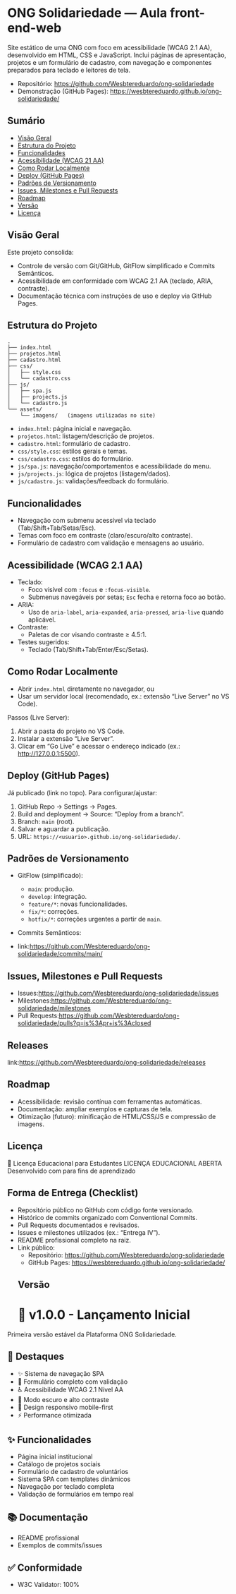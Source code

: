 # ONG Solidariedade — Aula front-end-web

Site estático de uma ONG com foco em acessibilidade (WCAG 2.1 AA), desenvolvido em HTML, CSS e JavaScript. Inclui páginas de apresentação, projetos e um formulário de cadastro, com navegação e componentes preparados para teclado e leitores de tela.

- Repositório: https://github.com/Wesbtereduardo/ong-solidariedade
- Demonstração (GitHub Pages): https://wesbtereduardo.github.io/ong-solidariedade/

## Sumário

- [Visão Geral](#visão-geral)
- [Estrutura do Projeto](#estrutura-do-projeto)
- [Funcionalidades](#funcionalidades)
- [Acessibilidade (WCAG 21 AA)](#acessibilidade-wcag-21-aa)
- [Como Rodar Localmente](#como-rodar-localmente)
- [Deploy (GitHub Pages)](#deploy-github-pages)
- [Padrões de Versionamento](#padrões-de-versionamento)
- [Issues, Milestones e Pull Requests](#issues-milestones-e-pull-requests)
- [Roadmap](#roadmap)
- [Versão](#Versão)
- [Licença](#licença)

## Visão Geral

Este projeto consolida:
- Controle de versão com Git/GitHub, GitFlow simplificado e Commits Semânticos.
- Acessibilidade em conformidade com WCAG 2.1 AA (teclado, ARIA, contraste).
- Documentação técnica com instruções de uso e deploy via GitHub Pages.

## Estrutura do Projeto

```
.
├── index.html
├── projetos.html
├── cadastro.html
├── css/
│   ├── style.css
│   └── cadastro.css
├── js/
│   ├── spa.js
│   ├── projects.js
│   └── cadastro.js
└── assets/
    └── imagens/   (imagens utilizadas no site)
```

- `index.html`: página inicial e navegação.
- `projetos.html`: listagem/descrição de projetos.
- `cadastro.html`: formulário de cadastro.
- `css/style.css`: estilos gerais e temas.
- `css/cadastro.css`: estilos do formulário.
- `js/spa.js`: navegação/comportamentos e acessibilidade do menu.
- `js/projects.js`: lógica de projetos (listagem/dados).
- `js/cadastro.js`: validações/feedback do formulário.

## Funcionalidades

- Navegação com submenu acessível via teclado (Tab/Shift+Tab/Setas/Esc).
- Temas com foco em contraste (claro/escuro/alto contraste).
- Formulário de cadastro com validação e mensagens ao usuário.

## Acessibilidade (WCAG 2.1 AA)

- Teclado:
  - Foco visível com `:focus` e `:focus-visible`.
  - Submenus navegáveis por setas; `Esc` fecha e retorna foco ao botão.
- ARIA:
  - Uso de `aria-label`, `aria-expanded`, `aria-pressed`, `aria-live` quando aplicável.
- Contraste:
  - Paletas de cor visando contraste ≥ 4.5:1.
- Testes sugeridos:
  - Teclado (Tab/Shift+Tab/Enter/Esc/Setas).

## Como Rodar Localmente

- Abrir `index.html` diretamente no navegador, ou
- Usar um servidor local (recomendado, ex.: extensão “Live Server” no VS Code).

Passos (Live Server):
1. Abrir a pasta do projeto no VS Code.
2. Instalar a extensão “Live Server”.
3. Clicar em “Go Live” e acessar o endereço indicado (ex.: http://127.0.0.1:5500).

## Deploy (GitHub Pages)

Já publicado (link no topo). Para configurar/ajustar:
1. GitHub Repo → Settings → Pages.
2. Build and deployment → Source: “Deploy from a branch”.
3. Branch: `main` (root).
4. Salvar e aguardar a publicação.
5. URL: `https://<usuario>.github.io/ong-solidariedade/`.

## Padrões de Versionamento

- GitFlow (simplificado):
  - `main`: produção.
  - `develop`: integração.
  - `feature/*`: novas funcionalidades.
  - `fix/*`: correções.
  - `hotfix/*`: correções urgentes a partir de `main`.

- Commits Semânticos:
- link:https://github.com/Wesbtereduardo/ong-solidariedade/commits/main/


## Issues, Milestones e Pull Requests

- Issues:https://github.com/Wesbtereduardo/ong-solidariedade/issues
- Milestones:https://github.com/Wesbtereduardo/ong-solidariedade/milestones
- Pull Requests:https://github.com/Wesbtereduardo/ong-solidariedade/pulls?q=is%3Apr+is%3Aclosed
 
## Releases
link:https://github.com/Wesbtereduardo/ong-solidariedade/releases

## Roadmap

- Acessibilidade: revisão contínua com ferramentas automáticas.
- Documentação: ampliar exemplos e capturas de tela.
- Otimização (futuro): minificação de HTML/CSS/JS e compressão de imagens.

## Licença
📜 Licença Educacional para Estudantes LICENÇA EDUCACIONAL ABERTA Desenvolvido com para fins de aprendizado

## Forma de Entrega (Checklist)

- Repositório público no GitHub com código fonte versionado.
- Histórico de commits organizado com Conventional Commits.
- Pull Requests documentados e revisados.
- Issues e milestones utilizados (ex.: “Entrega IV”).
- README profissional completo na raiz.
- Link público:
  - Repositório: https://github.com/Wesbtereduardo/ong-solidariedade
  - GitHub Pages: https://wesbtereduardo.github.io/ong-solidariedade/
  ## Versão
  # 🎉 v1.0.0 - Lançamento Inicial

Primeira versão estável da Plataforma ONG Solidariedade.

## 🚀 Destaques
- ✨ Sistema de navegação SPA
- 📝 Formulário completo com validação
- ♿ Acessibilidade WCAG 2.1 Nível AA
- 🌙 Modo escuro e alto contraste
- 📱 Design responsivo mobile-first
- ⚡ Performance otimizada

## ✨ Funcionalidades
- Página inicial institucional
- Catálogo de projetos sociais
- Formulário de cadastro de voluntários
- Sistema SPA com templates dinâmicos
- Navegação por teclado completa
- Validação de formulários em tempo real

## 📚 Documentação
- README profissional
- Exemplos de commits/issues

## ✅ Conformidade
- W3C Validator: 100%
